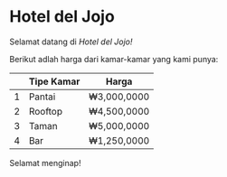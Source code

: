 # Hotel del Jojo
Selamat datang  di *Hotel del Jojo!*

Berikut adlah harga dari kamar-kamar yang kami punya:

|      | Tipe Kamar | Harga         |
| ---  |  ----      |   ---         |
| 1    | Pantai     | ₩3,000,0000   |
| 2    | Rooftop    | ₩4,500,0000   |
| 3    | Taman      | ₩5,000,0000   |
| 4    | Bar        | ₩1,250,0000   |

Selamat menginap!